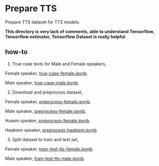 # Prepare TTS

Prepare TTS dataset for TTS models.

**This directory is very lack of comments, able to understand Tensorflow, Tensorflow estimator, Tensorflow Dataset is really helpful**.

## how-to

1. True case texts for Male and Female speakers,

Female speaker, [true-case-female.ipynb](true-case-female.ipynb).

Male speaker, [true-case-male.ipynb](true-case-male.ipynb).

2. Download and preprocess dataset, 

Female speaker, [preprocess-female.ipynb](preprocess-female.ipynb).

Male speaker, [preprocess-female.ipynb](preprocess-male.ipynb).

Husein speaker, [preprocess-female.ipynb](preprocess-husein.ipynb).

Haqkiem speaker, [preprocess-haqkiem.ipynb](preprocess-haqkiem.ipynb).

3. Split dataset to train and test set, 

Female speaker, [train-test-tts-female.ipynb](train-test-tts-female.ipynb).

Male speaker, [train-test-tts-male.ipynb](train-test-tts-male.ipynb).